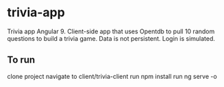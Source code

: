 # trivia-app

Trivia app Angular 9.
Client-side app that uses Opentdb to pull 10 random questions to build a trivia game. Data is not persistent. Login is simulated.

## To run

clone project
navigate to client/trivia-client
run npm install
run ng serve -o
